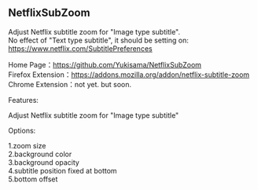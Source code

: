 **NetflixSubZoom**
---
Adjust Netflix subtitle zoom for "Image type subtitle".  
No effect of "Text type subtitle", it should be setting on: https://www.netflix.com/SubtitlePreferences
  
Home Page：https://github.com/Yukisama/NetflixSubZoom  
Firefox Extension：https://addons.mozilla.org/addon/netflix-subtitle-zoom
Chrome Extension：not yet. but soon.  

Features:  

Adjust Netflix subtitle zoom for "Image type subtitle"  

Options:

1.zoom size  
2.background color  
3.background opacity  
4.subtitle position fixed at bottom  
5.bottom offset
